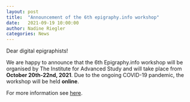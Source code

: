 ```yaml
---
layout: post
title:  "Announcement of the 6th epigraphy.info workshop"
date:   2021-09-19 10:00:00
author: Nadine Riegler
categories: News
---
```


Dear digital epigraphists!

We are happy to announce that the 6th Epigraphy.info workshop will be organised by The Institute for Advanced Study and will take place from **October 20th-22nd, 2021**. Due to the ongoing COVID-19 pandemic, the workshop will be held **online**.

For more information see [here](https://epigraphy.info/workshop_6/).
